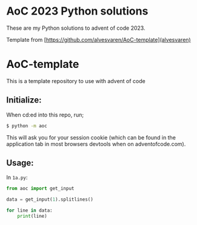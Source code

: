 # AoC 2023 Python solutions

These are my Python solutions to advent of code 2023.

Template from [https://github.com/alvesvaren/AoC-template](alvesvaren)

# AoC-template

This is a template repository to use with advent of code

## Initialize:

When cd:ed into this repo, run;

```bash
$ python -m aoc
```

This will ask you for your session cookie (which can be found in the application tab in most browsers devtools when on adventofcode.com).

## Usage: 

In `1a.py`:
```python
from aoc import get_input

data = get_input(1).splitlines()

for line in data:
    print(line)

```

